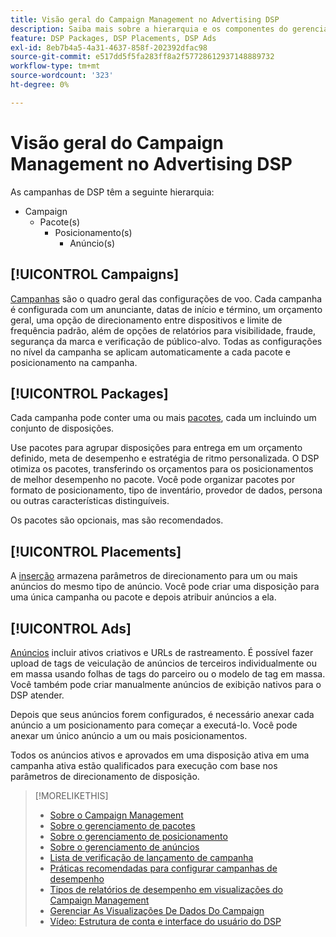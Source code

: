 ```yaml
---
title: Visão geral do Campaign Management no Advertising DSP
description: Saiba mais sobre a hierarquia e os componentes do gerenciamento de campanhas.
feature: DSP Packages, DSP Placements, DSP Ads
exl-id: 8eb7b4a5-4a31-4637-858f-202392dfac98
source-git-commit: e517dd5f5fa283ff8a2f57728612937148889732
workflow-type: tm+mt
source-wordcount: '323'
ht-degree: 0%

---
```


# Visão geral do Campaign Management no Advertising DSP

As campanhas de DSP têm a seguinte hierarquia:

* Campaign
   * Pacote(s)
      * Posicionamento(s)
         * Anúncio(s)
<!-- Do clients think in terms of insertion orders? If yes, then work in the following info.:
In Advertising DSP, an insertion order is represented as a campaign, and line items are represented as packages. Each package includes placements, which can use different strategies and tactics to deliver the line item requirements.
-->

## [!UICONTROL Campaigns]

[Campanhas](/help/dsp/campaign-management/campaigns/campaign-about.md) são o quadro geral das configurações de voo. Cada campanha é configurada com um anunciante, datas de início e término, um orçamento geral, uma opção de direcionamento entre dispositivos e limite de frequência padrão, além de opções de relatórios para visibilidade, fraude, segurança da marca e verificação de público-alvo. Todas as configurações no nível da campanha se aplicam automaticamente a cada pacote e posicionamento na campanha.

## [!UICONTROL Packages]

Cada campanha pode conter uma ou mais [pacotes](/help/dsp/campaign-management/packages/package-about.md), cada um incluindo um conjunto de disposições.

Use pacotes para agrupar disposições para entrega em um orçamento definido, meta de desempenho e estratégia de ritmo personalizada. O DSP otimiza os pacotes, transferindo os orçamentos para os posicionamentos de melhor desempenho no pacote. Você pode organizar pacotes por formato de posicionamento, tipo de inventário, provedor de dados, persona ou outras características distinguíveis.

Os pacotes são opcionais, mas são recomendados.

## [!UICONTROL Placements]

A [inserção](/help/dsp/campaign-management/placements/placement-about.md) armazena parâmetros de direcionamento para um ou mais anúncios do mesmo tipo de anúncio. Você pode criar uma disposição para uma única campanha ou pacote e depois atribuir anúncios a ela.

## [!UICONTROL Ads]

[Anúncios](/help/dsp/campaign-management/ads/ad-about.md) incluir ativos criativos e URLs de rastreamento. É possível fazer upload de tags de veiculação de anúncios de terceiros individualmente ou em massa usando folhas de tags do parceiro ou o modelo de tag em massa. Você também pode criar manualmente anúncios de exibição nativos para o DSP atender.

Depois que seus anúncios forem configurados, é necessário anexar cada anúncio a um posicionamento para começar a executá-lo. Você pode anexar um único anúncio a um ou mais posicionamentos.

Todos os anúncios ativos e aprovados em uma disposição ativa em uma campanha ativa estão qualificados para execução com base nos parâmetros de direcionamento de disposição.

>[!MORELIKETHIS]
>
>* [Sobre o Campaign Management](/help/dsp/campaign-management/campaigns/campaign-about.md)
>* [Sobre o gerenciamento de pacotes](/help/dsp/campaign-management/packages/package-about.md)
>* [Sobre o gerenciamento de posicionamento](/help/dsp/campaign-management/placements/placement-about.md)
>* [Sobre o gerenciamento de anúncios](/help/dsp/campaign-management/ads/ad-about.md)
>* [Lista de verificação de lançamento de campanha](/help/dsp/campaign-management/campaign-launch-checklist.md)
>* [Práticas recomendadas para configurar campanhas de desempenho](/help/dsp/optimization/campaign-best-practices-performance.md)
>* [Tipos de relatórios de desempenho em visualizações do Campaign Management](/help/dsp/campaign-management/reports/campaign-reports-about.md)
>* [Gerenciar As Visualizações De Dados Do Campaign](/help/dsp/campaign-management/reports/campaign-data-views-manage.md)
>* [Vídeo: Estrutura de conta e interface do usuário do DSP](https://experienceleague.adobe.com/docs/advertising-learn/tutorials/dsp/ui.html)
